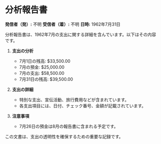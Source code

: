 # 分析報告書

**発信者（発）:** 不明
**受信者（着）:** 不明
**日時:** 1962年7月31日

分析報告書は、1962年7月の支出に関する詳細を含んでいます。以下はその内容です。

1. **支出の分析**
   - 7月1日の残高: $33,500.00
   - 7月の預金: $25,000.00
   - 7月の支出: $58,500.00
   - 7月31日の残高: $39,500.00

2. **支出の詳細**
   - 特別な支出、宣伝活動、旅行費用などが含まれています。
   - 各支出項目には、日付、チェック番号、金額が記載されています。

3. **注意事項**
   - 7月26日の預金は8月の報告書に含まれる予定です。

この文書は、支出の透明性を確保するための重要な記録です。